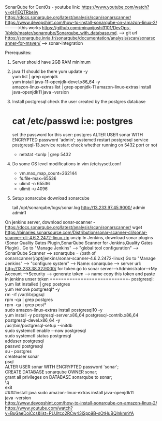 SonarQube for CentOs - 
youtube link: https://www.youtube.com/watch?v=gH1EQTRbeIw
https://docs.sonarqube.org/latest/analysis/scan/sonarscanner/
https://www.devopshint.com/how-to-install-sonarqube-on-amazon-linux-2/      ----->this works
https://github.com/minaxijoshi3101/DevOps-1/blob/master/sonarqube/Sonarqube_with_database.md.  --> git url
https://sonarqube.inria.fr/sonarqube/documentation/analysis/scan/sonarscanner-for-maven/        --> sonar-integration

Prerequsites:
1. Server should have 2GB RAM minimum
2. java 11 should be there
    yum update -y </br>
    yum list | grep openjdk <br/>
    yum install java-11-openjdk-devel.x86_64 -y <br/>
    amazon-linux-extras list | grep openjdk-11 
    amazon-linux-extras install java-openjdk11
    java -version
3.  Install postgresql
    check the user created by the postgres database
    # cat /etc/passwd i:e: postgres
    set the password for this user: postgres
    ALTER USER sonar WITH ENCRYPTED password 'admin';
    systemctl restart postgresql
    service postgresql-13.service restart
    check whether running on 5432 port or not
    - netstat -tunlp | grep 5432
4. Do some OS level modifications in vim /etc/sysctl.conf
    - vm.max_map_count=262144
    - fs.file-max=65536
    - ulimit -n 65536
    - ulimit -u 4096
5. Setup sonarcube
   download sonarcube
   
   
    tail /opt/sonarqube/logs/sonar.log
    http://13.233.97.45:9000/
    admin admin1
  
  On jenkins server, download sonar-scanner - https://docs.sonarqube.org/latest/analysis/scan/sonarscanner/
  wget https://binaries.sonarsource.com/Distribution/sonar-scanner-cli/sonar-scanner-cli-4.6.2.2472-linux.zip
  unzip
  In Jenkins, download sonar plugins (Sonar Quality Gates Plugin,SonarQube Scanner for Jenkins,Quality Gates Plugin) .
  Go to "Manage Jenkins" --> "global tool configuration" --> SonarQube Scanner --> sonarqube = /path of sonarscanner(/opt/jenkins/sonar-scanner-4.6.2.2472-linux)
  Go to "Manage Jenkins" --> "configure system" --> Name: sonarqube --> server url: http://13.233.38.32:9000/ for token
  go to sonar server-->Administrator-->My Account -->Security --> generate token --> name 
  copy this token and paste in jenkins unser token
  ============================-
  postgresql:
  yum list installed | grep postgres </br>
  yum remove postgresql* -y </br>
  rm -rf /var/lib/pgsql </br>
  rpm -qa | grep postgres </br>
  rpm -qa | grep post* </br>
  sudo amazon-linux-extras install postgresql10 -y </br>
  yum install -y postgresql-server.x86_64 postgresql-contrib.x86_64 postgresql-devel.x86_64 -y </br>
  /usr/bin/postgresql-setup --initdb </br>
  sudo systemctl enable --now postgresql </br>
  sudo systemctl status postgresql </br>
  adduser postgresql </br>
  passwd postgresql </br>
  su - postgres </br>
  createuser sonar </br>
  psql </br>
  ALTER USER sonar WITH ENCRYPTED password 'sonar'; </br>
  CREATE DATABASE sonarqube OWNER sonar; </br>
  grant all privileges on DATABASE sonarqube to sonar; </br>
  \q </br>
  exit </br>
  ####install java
  sudo amazon-linux-extras install java-openjdk11 </br>
  java -version </br>
  https://www.devopshint.com/how-to-install-sonarqube-on-amazon-linux-2/ </br>
  https://www.youtube.com/watch?v=BuGaeDoiCcs&list=PLUltco2RCw43iSpp9B-sOtHuBQInkmnYA
  
